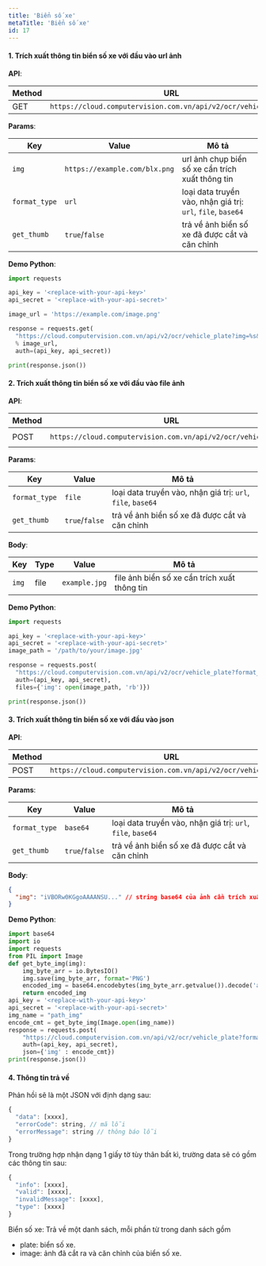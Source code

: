 ```yaml
---
title: 'Biển số xe'
metaTitle: 'Biển số xe'
id: 17
---
```


#### 1. Trích xuất thông tin biển số xe với đầu vào url ảnh

**API**:

| Method | URL                                                            |
| ------ | -------------------------------------------------------------- |
| GET    | `https://cloud.computervision.com.vn/api/v2/ocr/vehicle_plate` |

**Params**:

| Key           | Value                         | Mô tả                                                       |
| ------------- | ----------------------------- | ----------------------------------------------------------- |
| `img`         | `https://example.com/blx.png` | url ảnh chụp biển số xe cần trích xuất thông tin            |
| `format_type` | `url`                         | loại data truyền vào, nhận giá trị: `url`, `file`, `base64` |
| `get_thumb`   | `true`/`false`                | trả về ảnh biển số xe đã được cắt và căn chỉnh              |

**Demo Python**:

```python
import requests

api_key = '<replace-with-your-api-key>'
api_secret = '<replace-with-your-api-secret>'

image_url = 'https://example.com/image.png'

response = requests.get(
  "https://cloud.computervision.com.vn/api/v2/ocr/vehicle_plate?img=%s&format_type=url&get_thumb=false"
  % image_url,
  auth=(api_key, api_secret))

print(response.json())

```

#### 2. Trích xuất thông tin biển số xe với đầu vào file ảnh

**API**:

| Method | URL                                                            | content-type          |
| ------ | -------------------------------------------------------------- | --------------------- |
| POST   | `https://cloud.computervision.com.vn/api/v2/ocr/vehicle_plate` | `multipart/form-data` |

**Params**:

| Key           | Value          | Mô tả                                                       |
| ------------- | -------------- | ----------------------------------------------------------- |
| `format_type` | `file`         | loại data truyền vào, nhận giá trị: `url`, `file`, `base64` |
| `get_thumb`   | `true`/`false` | trả về ảnh biển số xe đã được cắt và căn chỉnh              |

**Body**:

| Key   | Type | Value         | Mô tả                                        |
| ----- | ---- | ------------- | -------------------------------------------- |
| `img` | file | `example.jpg` | file ảnh biển số xe cần trích xuất thông tin |

**Demo Python**:

```python
import requests

api_key = '<replace-with-your-api-key>'
api_secret = '<replace-with-your-api-secret>'
image_path = '/path/to/your/image.jpg'

response = requests.post(
  "https://cloud.computervision.com.vn/api/v2/ocr/vehicle_plate?format_type=file&get_thumb=false",
  auth=(api_key, api_secret),
  files={'img': open(image_path, 'rb')})

print(response.json())

```

#### 3. Trích xuất thông tin biển số xe với đầu vào json

**API**:

| Method | URL                                                            | content-type       |
| ------ | -------------------------------------------------------------- | ------------------ |
| POST   | `https://cloud.computervision.com.vn/api/v2/ocr/vehicle_plate` | `application/json` |

**Params**:

| Key           | Value          | Mô tả                                                       |
| ------------- | -------------- | ----------------------------------------------------------- |
| `format_type` | `base64`       | loại data truyền vào, nhận giá trị: `url`, `file`, `base64` |
| `get_thumb`   | `true`/`false` | trả về ảnh biển số xe đã được cắt và căn chỉnh              |

**Body**:

```json
{
  "img": "iVBORw0KGgoAAAANSU..." // string base64 của ảnh cần trích xuất
}
```

**Demo Python**:

```python
import base64
import io
import requests
from PIL import Image
def get_byte_img(img):
    img_byte_arr = io.BytesIO()
    img.save(img_byte_arr, format='PNG')
    encoded_img = base64.encodebytes(img_byte_arr.getvalue()).decode('ascii')
    return encoded_img
api_key = '<replace-with-your-api-key>'
api_secret = '<replace-with-your-api-secret>'
img_name = "path_img"
encode_cmt = get_byte_img(Image.open(img_name))
response = requests.post(
    "https://cloud.computervision.com.vn/api/v2/ocr/vehicle_plate?format_type=base64&get_thumb=false",
    auth=(api_key, api_secret),
    json={'img' : encode_cmt})
print(response.json())
```

#### 4. Thông tin trả về

Phản hồi sẽ là một JSON với định dạng sau:

```javascript
{
  "data": [xxxx],
  "errorCode": string, // mã lỗi
  "errorMessage": string // thông báo lỗi
}
```

Trong trường hợp nhận dạng 1 giấy tờ tùy thân bất kì, trường data sẽ có gồm các thông tin sau:

```javascript
{
  "info": [xxxx],
  "valid": [xxxx],
  "invalidMessage": [xxxx],
  "type": [xxxx]
}
```

Biển số xe: Trả về một danh sách, mỗi phần từ trong danh sách gồm

- plate: biển số xe.
- image: ảnh đã cắt ra và căn chỉnh của biển số xe.
